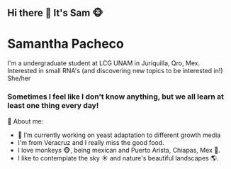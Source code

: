## Hi there 👋 It's Sam 🐵
 
# Samantha Pacheco
I'm a undergraduate student at LCG UNAM in Juriquilla, Qro, Mex.
Interested in small RNA's (and discovering new topics to be interested in!)
She/her

### Sometimes I feel like I don't know anything, but we all learn at least one thing every day!

🌊 About me:
- 🔭 I’m currently working on yeast adaptation to different growth media
- I'm from Veracruz and I really miss the good food.
- I love monkeys 🐵, being mexican and Puerto Arista, Chiapas, Mex 🌴.
- I like to contemplate the sky ☀️ and nature's beautiful landscapes 🌎.
